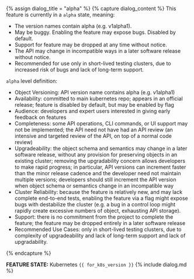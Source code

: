 {% assign dialog_title = "alpha" %}
{% capture dialog_content %}
This feature is currently in a `alpha` state, meaning:

* The version names contain alpha (e.g. v1alpha1).
* May be buggy. Enabling the feature may expose bugs. Disabled by default.
* Support for feature may be dropped at any time without notice.
* The API may change in incompatible ways in a later software release without notice.
* Recommended for use only in short-lived testing clusters, due to increased risk of bugs and lack of long-term support.

`alpha` level definition:

* Object Versioning: API version name contains alpha (e.g. v1alpha1)
* Availability: committed to main kubernetes repo; appears in an official release; feature is disabled by default, but may be enabled by flag
* Audience: developers and expert users interested in giving early feedback on features
* Completeness: some API operations, CLI commands, or UI support may not be implemented; the API need not have had an API review (an intensive and targeted review of the API, on top of a normal code review)
* Upgradeability: the object schema and semantics may change in a later software release, without any provision for preserving objects in an existing cluster; removing the upgradability concern allows developers to make rapid progress; in particular, API versions can increment faster than the minor release cadence and the developer need not maintain multiple versions; developers should still increment the API version when object schema or semantics change in an incompatible way
* Cluster Reliability: because the feature is relatively new, and may lack complete end-to-end tests, enabling the feature via a flag might expose bugs with destabilize the cluster (e.g. a bug in a control loop might rapidly create excessive numbers of object, exhausting API storage).
* Support: there is no commitment from the project to complete the feature; the feature may be dropped entirely in a later software release
* Recommended Use Cases: only in short-lived testing clusters, due to complexity of upgradeability and lack of long-term support and lack of upgradability.

{% endcapture %}

**FEATURE STATE:** Kubernetes `{{ for_k8s_version }}` {% include dialog.md %}
